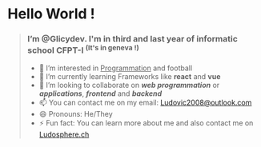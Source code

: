 # Hello World !
> ### I’m @Glicydev. I'm in third and last year of informatic school CFPT-I <sup>(It's in geneva !)</sup>
> - 👀 I’m interested in <ins>Programmation</ins> and football
> - 🌱 I’m currently learning Frameworks like **react** and **vue**
> - 💞️ I’m looking to collaborate on ***web programmation*** or ***applications***, ***frontend*** and ***backend***
> - 📫 You can contact me on my email: Ludovic2008@outlook.com
> - 😄 Pronouns: He/They
> - ⚡ Fun fact: You can learn more about me and also contact me on [Ludosphere.ch](https://Ludosphere.ch)

<!---
Glicydev/Glicydev is a ✨ special ✨ repository because its `README.md` (this file) appears on your GitHub profile.
You can click the Preview link to take a look at your changes.
--->
